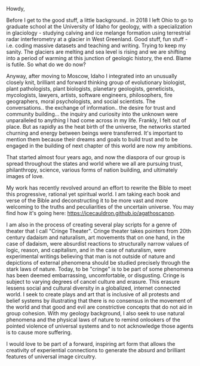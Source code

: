 Howdy, 

Before I get to the good stuff, a little background.. in 2018 I left Ohio to go to graduate school at the University of Idaho for geology, with a specialization in glaciology - studying calving and ice melange formation using terrestrial radar interferometry at a glacier in West Greenland. Good stuff, fun stuff - i.e. coding massive datasets and teaching and writing. Trying to keep my sanity. The glaciers are melting and sea level is rising and we are shifting into a period of warming at this junction of geologic history, the end. Blame is futile. So what do we do now?

Anyway, after moving to Moscow, Idaho I integrated into an unusually closely knit, brilliant and forward thinking group of evolutionary biologist, plant pathologists, plant biologists, planetary geologists, geneticists, mycologists, lawyers, artists, software engineers, philosophers, fire geographers, moral psychologists, and social scientists. The conversations.. the exchange of information.. the desire for trust and community building... the inquiry and curiosity into the unknown were unparalleled to anything I had come across in my life. Frankly, I felt out of place. But as rapidly as the heat birth of the universe, the networks started churning and energy between beings were transferred. It's important to mention them because their dreams and goals to build trust and to be engaged in the building of next chapter of this world are now my ambitions. 

That started almost four years ago, and now the diaspora of our group is spread throughout the states and world where we all are pursuing trust, philanthropy, science, various forms of nation building, and ultimately images of love. 

My work has recently revolved around an effort to rewrite the Bible to meet this progressive, rational yet spiritual world. I am taking each book and verse of the Bible and deconstructing it to be more vast and more welcoming to the truths and peculiarities of the uncertain universe. You may find how it's going here: https://icecauldron.github.io/agathoscanon.

I am also in the process of creating several play scripts for a genre of theater that I call "Cringe Theater". Cringe theater takes pointers from 20th century dadaism and naturalism, art movements that on one hand, in the case of dadaism, were absurdist reactions to structurally narrow values of logic, reason, and capitalism, and in the case of naturalism, were experimental writings believing that man is not outside of nature and depictions of external phenomena should be studied precisely through the stark laws of nature. Today, to be "cringe" is to be part of some phenomena has been deemed embarrassing, uncomfortable, or disgusting. Cringe is subject to varying degrees of cancel culture and erasure. This erasure lessens social and cultural diversity in a globalized, internet connected world. I seek to create plays and art that is inclusive of all protests and belief systems by illustrating that there is no consensus in the movement of the world and that good and evil are constrictive concepts that do not aid in group cohesion. With my geology background, I also seek to use natural phenomena and the physical laws of nature to remind onlookers of the pointed violence of universal systems and to not acknowledge those agents is to cause more suffering. 

I would love to be part of a forward, inspiring art form that allows the creativity of experiential connections to generate the absurd and brilliant features of universal image circuitry.

